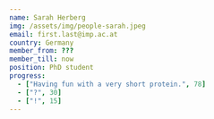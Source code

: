```yaml
---
name: Sarah Herberg
img: /assets/img/people-sarah.jpeg
email: first.last@imp.ac.at
country: Germany
member_from: ???
member_till: now
position: PhD student
progress:
  - ["Having fun with a very short protein.", 78]
  - ["?", 30]
  - ["!", 15]
---
```

